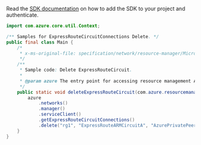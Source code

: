 Read the [SDK documentation](https://github.com/Azure/azure-sdk-for-java/blob/azure-resourcemanager_2.14.0/sdk/resourcemanager/azure-resourcemanager/README.md) on how to add the SDK to your project and authenticate.

```java
import com.azure.core.util.Context;

/** Samples for ExpressRouteCircuitConnections Delete. */
public final class Main {
    /*
     * x-ms-original-file: specification/network/resource-manager/Microsoft.Network/stable/2021-05-01/examples/ExpressRouteCircuitConnectionDelete.json
     */
    /**
     * Sample code: Delete ExpressRouteCircuit.
     *
     * @param azure The entry point for accessing resource management APIs in Azure.
     */
    public static void deleteExpressRouteCircuit(com.azure.resourcemanager.AzureResourceManager azure) {
        azure
            .networks()
            .manager()
            .serviceClient()
            .getExpressRouteCircuitConnections()
            .delete("rg1", "ExpressRouteARMCircuitA", "AzurePrivatePeering", "circuitConnectionUSAUS", Context.NONE);
    }
}
```

